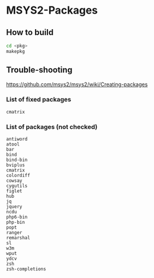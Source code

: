 # MSYS2-Packages

## How to build
```bash
cd <pkg>
makepkg
```

## Trouble-shooting
https://github.com/msys2/msys2/wiki/Creating-packages

### List of fixed packages 
```
cmatrix
```

### List of packages (not checked)
```
antiword
atool
bar
bind
bind-bin
bviplus
cmatrix
colordiff
cowsay
cygutils
figlet
hub
jq
jquery
ncdu
php6-bin
php-bin
popt
ranger
remarshal
sl
w3m
wput
ydcv
zsh
zsh-completions
```
